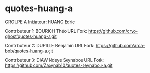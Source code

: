 # quotes-huang-a

GROUPE A
Initiateur: HUANG Edric

Contributeur 1: BOURICH Théo            URL Fork: https://github.com/cryo-ghost/quotes-huang-a.git

Contributeur 2: DUPILLE Benjamin        URL Fork: https://github.com/arca-bob/quotes-huang-a.git

Contributeur 3: DIAW Ndeye Seynabou     URL Fork: https://github.com/Zaaynab10/quotes-seynabou-a.git
